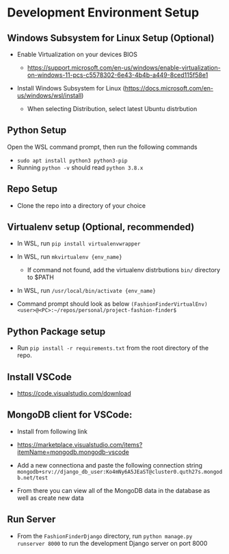 # Development Environment Setup

## Windows Subsystem for Linux Setup (Optional)
* Enable Virtualization on your devices BIOS
    * https://support.microsoft.com/en-us/windows/enable-virtualization-on-windows-11-pcs-c5578302-6e43-4b4b-a449-8ced115f58e1
    
* Install Windows Subsystem for Linux (https://docs.microsoft.com/en-us/windows/wsl/install)
    * When selecting Distribution, select latest Ubuntu distrbution
## Python Setup
Open the WSL command prompt, then run the following commands
* `sudo apt install python3 python3-pip`
* Running `python -v` should read `python 3.8.x`

## Repo Setup
* Clone the repo into a directory of your choice

## Virtualenv setup (Optional, recommended)
* In WSL, run `pip install virtualenvwrapper`
* In WSL, run `mkvirtualenv {env_name}`
    * If command not found, add the virtualenv distrbutions `bin/` directory to $PATH
* In WSL, run `/usr/local/bin/activate {env_name}`

* Command prompt should look as below
`(FashionFinderVirtualEnv) <user>@<PC>:~/repos/personal/project-fashion-finder$`

## Python Package setup
* Run `pip install -r requirements.txt` from the root directory of the repo.

## Install VSCode
* https://code.visualstudio.com/download

## MongoDB client for VSCode:
* Install from following link 
* https://marketplace.visualstudio.com/items?itemName=mongodb.mongodb-vscode

* Add a new connectiona and paste the following connection string
`mongodb+srv://django_db_user:Ko4mNy6A5JEaST@cluster0.quth27s.mongodb.net/test`
* From there you can view all of the MongoDB data in the database as well as create new data

## Run Server

* From the `FashionFinderDjango` directory, run `python manage.py runserver 8000` to run the development Django server on port 8000